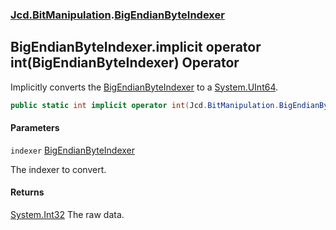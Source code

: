 ### [Jcd.BitManipulation](Jcd.BitManipulation.md 'Jcd.BitManipulation').[BigEndianByteIndexer](Jcd.BitManipulation.BigEndianByteIndexer.md 'Jcd.BitManipulation.BigEndianByteIndexer')

## BigEndianByteIndexer.implicit operator int(BigEndianByteIndexer) Operator

Implicitly converts
the [BigEndianByteIndexer](Jcd.BitManipulation.BigEndianByteIndexer.md 'Jcd.BitManipulation.BigEndianByteIndexer') to
a [System.UInt64](https://docs.microsoft.com/en-us/dotnet/api/System.UInt64 'System.UInt64').

```csharp
public static int implicit operator int(Jcd.BitManipulation.BigEndianByteIndexer indexer);
```
#### Parameters

<a name='Jcd.BitManipulation.BigEndianByteIndexer.op_Implicitint(Jcd.BitManipulation.BigEndianByteIndexer).indexer'></a>

`indexer` [BigEndianByteIndexer](Jcd.BitManipulation.BigEndianByteIndexer.md 'Jcd.BitManipulation.BigEndianByteIndexer')

The indexer to convert.

#### Returns

[System.Int32](https://docs.microsoft.com/en-us/dotnet/api/System.Int32 'System.Int32')
The raw data.